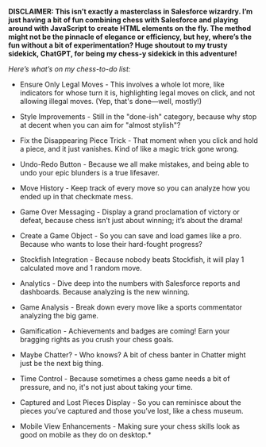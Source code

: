 <b>DISCLAIMER: This isn’t exactly a masterclass in Salesforce wizardry. I’m just having a bit of fun combining chess with Salesforce and playing around with JavaScript to create HTML elements on the fly. The method might not be the pinnacle of elegance or efficiency, but hey, where’s the fun without a bit of experimentation? Huge shoutout to my trusty sidekick, ChatGPT, for being my chess-y sidekick in this adventure!</b>

<i>Here’s what’s on my chess-to-do list:</i>

* Ensure Only Legal Moves - This involves a whole lot more, like indicators for whose turn it is, highlighting legal moves on click, and not allowing illegal moves. (Yep, that's done—well, mostly!)

* Style Improvements - Still in the "done-ish" category, because why stop at decent when you can aim for "almost stylish"?

* Fix the Disappearing Piece Trick - That moment when you click and hold a piece, and it just vanishes. Kind of like a magic trick gone wrong.

* Undo-Redo Button - Because we all make mistakes, and being able to undo your epic blunders is a true lifesaver.

* Move History - Keep track of every move so you can analyze how you ended up in that checkmate mess.

* Game Over Messaging - Display a grand proclamation of victory or defeat, because chess isn’t just about winning; it’s about the drama!  

* Create a Game Object - So you can save and load games like a pro. Because who wants to lose their hard-fought progress?

* Stockfish Integration - Because nobody beats Stockfish, it will play 1 calculated move and 1 random move.

* Analytics - Dive deep into the numbers with Salesforce reports and dashboards. Because analyzing is the new winning.

* Game Analysis - Break down every move like a sports commentator analyzing the big game.

* Gamification - Achievements and badges are coming! Earn your bragging rights as you crush your chess goals.

* Maybe Chatter? - Who knows? A bit of chess banter in Chatter might just be the next big thing.

* Time Control - Because sometimes a chess game needs a bit of pressure, and no, it's not just about taking your time.

* Captured and Lost Pieces Display - So you can reminisce about the pieces you’ve captured and those you’ve lost, like a chess museum.

* Mobile View Enhancements - Making sure your chess skills look as good on mobile as they do on desktop.*